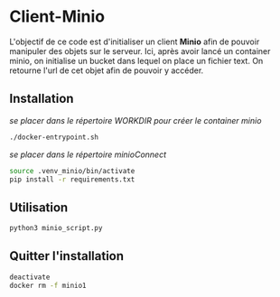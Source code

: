 # Client-Minio

L'objectif de ce code est d'initialiser un client **Minio** afin de pouvoir manipuler des objets sur le serveur.
Ici, après avoir lancé un container minio, on initialise un bucket dans lequel on place un fichier text. On retourne l'url de cet objet afin de pouvoir y accéder.

## Installation
_se placer dans le répertoire WORKDIR pour créer le container minio_
``` bash
./docker-entrypoint.sh
```
_se placer dans le répertoire minioConnect_
```bash 
source .venv_minio/bin/activate
pip install -r requirements.txt
```

## Utilisation
```python
python3 minio_script.py
```

## Quitter l'installation
```bash
deactivate
docker rm -f minio1
```
